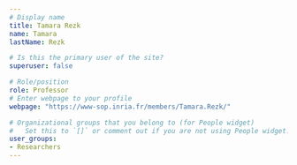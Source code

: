 ```yaml
---
# Display name
title: Tamara Rezk
name: Tamara
lastName: Rezk

# Is this the primary user of the site?
superuser: false

# Role/position
role: Professor
# Enter webpage to your profile
webpage: "https://www-sop.inria.fr/members/Tamara.Rezk/"

# Organizational groups that you belong to (for People widget)
#   Set this to `[]` or comment out if you are not using People widget.
user_groups:
- Researchers
---
```

